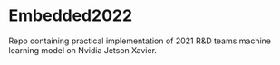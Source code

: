 # Embedded2022
Repo containing practical implementation of 2021 R&amp;D teams machine learning model on Nvidia Jetson Xavier. 
